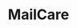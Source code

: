 ---
codehost: https://github.com/https://github.com/mailcare/mailcare
logohandle: mailcareio
sort: mailcare
title: MailCare
twitter: https://x.com/mailcare_io
website: https://mailcare.io/
---
